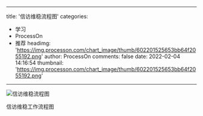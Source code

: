 
---
title: '信访维稳流程图'
categories: 
 - 学习
 - ProcessOn
 - 推荐
headimg: 'https://img.processon.com/chart_image/thumb/602201525653bb64f2055192.png'
author: ProcessOn
comments: false
date: 2022-02-04 14:16:54
thumbnail: 'https://img.processon.com/chart_image/thumb/602201525653bb64f2055192.png'
---

<div>   
<img class="thumb" alt="信访维稳流程图" src="https://img.processon.com/chart_image/thumb/602201525653bb64f2055192.png" referrerpolicy="no-referrer">
<p>信访维稳工作流程图</p>  
</div>
            